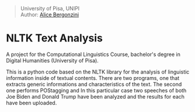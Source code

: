 > University of Pisa, UNIPI \
> Author: [Alice Bergonzini](https://github.com/alicebergonzini) 

# NLTK Text Analysis

A project for the Computational Linguistics Course, bachelor's degree in Digital Humanities (University of Pisa).

This is a python code based on the NLTK library for the analysis of linguistic information inside of textual contents. 
There are two programs, one that extracts generic informations and characteristics of the text. The second one performs POStagging and
In this particular case two speeches of both Joe Biden and Donald Trump have been analyzed and the results for each have been uploaded.

